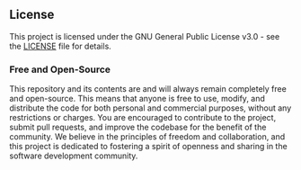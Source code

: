 
## License

This project is licensed under the GNU General Public License v3.0 - see the [LICENSE](LICENSE) file for details.

### Free and Open-Source

This repository and its contents are and will always remain completely free and open-source. This means that anyone is free to use, modify, and distribute the code for both personal and commercial purposes, without any restrictions or charges. You are encouraged to contribute to the project, submit pull requests, and improve the codebase for the benefit of the community. We believe in the principles of freedom and collaboration, and this project is dedicated to fostering a spirit of openness and sharing in the software development community.

